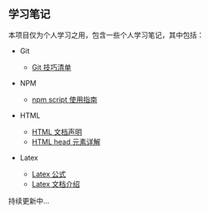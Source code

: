 ## 学习笔记

本项目仅为个人学习之用，包含一些个人学习笔记，其中包括：

- Git
  - [Git 技巧清单](./git-tips.md)

- NPM
  - [npm script 使用指南](./npm-scripts-guides.md)

- HTML
  - [HTML 文档声明](./html-doctype-declaration.md)
  - [HTML head 元素详解](./html-head-cheatsheet.md)

- Latex
  - [Latex 公式](./basic-latex-markdown.md)
  - [Latex 文档介绍](./pro-latex-documents.md)


持续更新中...